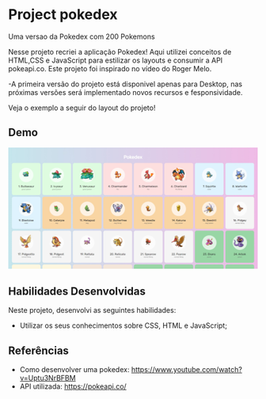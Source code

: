 # Project pokedex
Uma versao da Pokedex com 200 Pokemons

Nesse projeto recriei a aplicação Pokedex! Aqui utilizei conceitos de HTML,CSS e JavaScript para estilizar os layouts e consumir a API pokeapi.co. Este projeto foi inspirado no vídeo do Roger Melo.

-A primeira versão do projeto está disponivel apenas para Desktop, nas próximas versões será implementado novos recursos e fesponsividade.

Veja o exemplo a seguir do layout do projeto!

## Demo

![Demo](img/demo.jpg)

## Habilidades Desenvolvidas

Neste projeto, desenvolvi as seguintes habilidades:

 - Utilizar os seus conhecimentos sobre CSS, HTML e JavaScript;
 
 ## Referências
 
 - Como desenvolver uma pokedex: https://www.youtube.com/watch?v=Uptu3NrBFBM
 - API utilizada: https://pokeapi.co/
